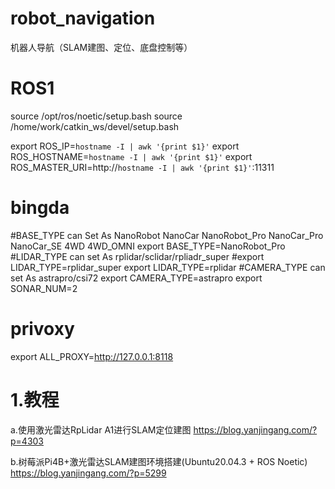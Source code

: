 # robot_navigation
机器人导航（SLAM建图、定位、底盘控制等）

# ROS1
source /opt/ros/noetic/setup.bash
source /home/work/catkin_ws/devel/setup.bash

export ROS_IP=`hostname -I | awk '{print $1}'`
export ROS_HOSTNAME=`hostname -I | awk '{print $1}'`
export ROS_MASTER_URI=http://`hostname -I | awk '{print $1}'`:11311

# bingda
#BASE_TYPE can Set As NanoRobot NanoCar NanoRobot_Pro NanoCar_Pro NanoCar_SE 4WD 4WD_OMNI
export BASE_TYPE=NanoRobot_Pro
#LIDAR_TYPE can set As rplidar/sclidar/rpliadr_super
#export LIDAR_TYPE=rplidar_super
export LIDAR_TYPE=rplidar
#CAMERA_TYPE can set As astrapro/csi72
export CAMERA_TYPE=astrapro
export SONAR_NUM=2

# privoxy
export ALL_PROXY=http://127.0.0.1:8118



# 1.教程
a.使用激光雷达RpLidar A1进行SLAM定位建图
https://blog.yanjingang.com/?p=4303

b.树莓派Pi4B+激光雷达SLAM建图环境搭建(Ubuntu20.04.3 + ROS Noetic)
https://blog.yanjingang.com/?p=5299

